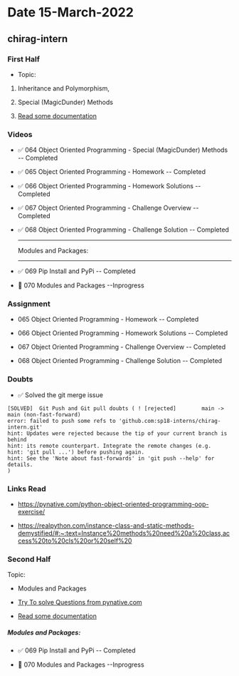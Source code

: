 # Date 15-March-2022

## chirag-intern

### First Half

- Topic:

1. Inheritance and Polymorphism,
2. Special (MagicDunder) Methods

3. [Read some documentation](https://realpython.com/instance-class-and-static-methods-demystified/#:~:text=Instance%20methods%20need%20a%20class,access%20to%20cls%20or%20self%20)

### Videos

- ✅ 064 Object Oriented Programming - Special (MagicDunder) Methods -- Completed

- ✅ 065 Object Oriented Programming - Homework -- Completed

- ✅ 066 Object Oriented Programming - Homework Solutions -- Completed

- ✅ 067 Object Oriented Programming - Challenge Overview -- Completed

- ✅ 068 Object Oriented Programming - Challenge Solution -- Completed

  <hr>
  Modules and Packages:
  <hr>

- ✅ 069 Pip Install and PyPi -- Completed

- 🔄 070 Modules and Packages --Inprogress

### Assignment

- 065 Object Oriented Programming - Homework -- Completed

- 066 Object Oriented Programming - Homework Solutions -- Completed

- 067 Object Oriented Programming - Challenge Overview -- Completed

- 068 Object Oriented Programming - Challenge Solution -- Completed

### Doubts

- ✅ Solved the git merge issue

```
[SOLVED]  Git Push and Git pull doubts ( ! [rejected]        main -> main (non-fast-forward)
error: failed to push some refs to 'github.com:sp18-interns/chirag-intern.git'
hint: Updates were rejected because the tip of your current branch is behind
hint: its remote counterpart. Integrate the remote changes (e.g.
hint: 'git pull ...') before pushing again.
hint: See the 'Note about fast-forwards' in 'git push --help' for details.
)
```

### Links Read

- https://pynative.com/python-object-oriented-programming-oop-exercise/

- https://realpython.com/instance-class-and-static-methods-demystified/#:~:text=Instance%20methods%20need%20a%20class,access%20to%20cls%20or%20self%20

### Second Half

Topic:

- Modules and Packages
- [Try To solve Questions from pynative.com ](https://pynative.com/python-object-oriented-programming-oop-exercise/)

- [Read some documentation](https://realpython.com/instance-class-and-static-methods-demystified/#:~:text=Instance%20methods%20need%20a%20class,access%20to%20cls%20or%20self%20)

##### Modules and Packages:

- ✅ 069 Pip Install and PyPi -- Completed

- 🔄 070 Modules and Packages --Inprogress
